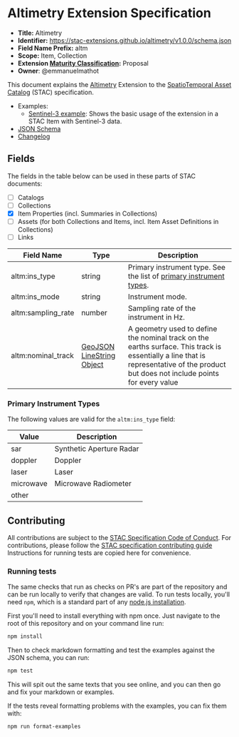# Altimetry Extension Specification

- **Title:** Altimetry
- **Identifier:** <https://stac-extensions.github.io/altimetry/v1.0.0/schema.json>
- **Field Name Prefix:** altm
- **Scope:** Item, Collection
- **Extension [Maturity Classification](https://github.com/radiantearth/stac-spec/tree/master/extensions/README.md#extension-maturity):** Proposal
- **Owner**: @emmanuelmathot

This document explains the [Altimetry](https://www.aviso.altimetry.fr/en/techniques/altimetry/principle.html) Extension 
to the [SpatioTemporal Asset Catalog](https://github.com/radiantearth/stac-spec) (STAC) specification.

- Examples:
  - [Sentinel-3 example](examples/sentinel3.json): Shows the basic usage of the extension in a STAC Item with Sentinel-3 data.
- [JSON Schema](json-schema/schema.json)
- [Changelog](./CHANGELOG.md)

## Fields

The fields in the table below can be used in these parts of STAC documents:

- [ ] Catalogs
- [ ] Collections
- [x] Item Properties (incl. Summaries in Collections)
- [ ] Assets (for both Collections and Items, incl. Item Asset Definitions in Collections)
- [ ] Links

| Field Name         | Type                                                                                     | Description                                                                                                                                                                           |
| ------------------ | ---------------------------------------------------------------------------------------- | ------------------------------------------------------------------------------------------------------------------------------------------------------------------------------------- |
| altm:ins_type      | string                                                                                   | Primary instrument type. See the list of [primary instrument types](#primary-instrument-types).                                                                                       |
| altm:ins_mode      | string                                                                                   | Instrument mode.                                                                                                                                                                      |
| altm:sampling_rate | number                                                                                   | Sampling rate of the instrument in Hz.                                                                                                                                                |
| altm:nominal_track | [GeoJSON LineString Object](https://datatracker.ietf.org/doc/html/rfc7946#section-3.1.4) | A geometry used to define the nominal track on the earths surface. This track is essentially a line that is representative of the product but does not include points for every value |

### Primary Instrument Types

The following values are valid for the `altm:ins_type` field:

| Value     | Description              |
| --------- | ------------------------ |
| sar       | Synthetic Aperture Radar |
| doppler   | Doppler                  |
| laser     | Laser                    |
| microwave | Microwave Radiometer     |
| other     |                          |

## Contributing

All contributions are subject to the
[STAC Specification Code of Conduct](https://github.com/radiantearth/stac-spec/blob/master/CODE_OF_CONDUCT.md).
For contributions, please follow the
[STAC specification contributing guide](https://github.com/radiantearth/stac-spec/blob/master/CONTRIBUTING.md) Instructions
for running tests are copied here for convenience.

### Running tests

The same checks that run as checks on PR's are part of the repository and can be run locally to verify that changes are valid. 
To run tests locally, you'll need `npm`, which is a standard part of any [node.js installation](https://nodejs.org/en/download/).

First you'll need to install everything with npm once. Just navigate to the root of this repository and on 
your command line run:
```bash
npm install
```

Then to check markdown formatting and test the examples against the JSON schema, you can run:
```bash
npm test
```

This will spit out the same texts that you see online, and you can then go and fix your markdown or examples.

If the tests reveal formatting problems with the examples, you can fix them with:
```bash
npm run format-examples
```

